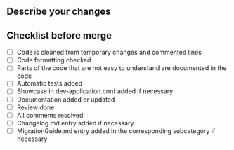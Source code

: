 ## Describe your changes

## Checklist before merge
- [ ] Code is cleaned from temporary changes and commented lines 
- [ ] Code formatting checked
- [ ] Parts of the code that are not easy to understand are documented in the code
- [ ] Automatic tests added
- [ ] Showcase in dev-application.conf added if necessary 
- [ ] Documentation added or updated
- [ ] Review done                              
- [ ] All comments resolved
- [ ] Changelog.md entry added if necessary
- [ ] MigrationGuide.md entry added in the corresponding subcategory if necessary
